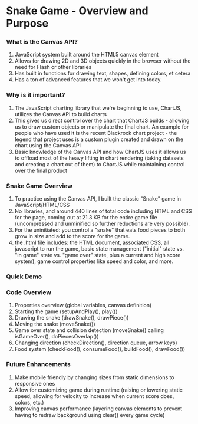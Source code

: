 # Snake Game - Overview and Purpose

### What is the Canvas API?

1. JavaScript system built around the HTML5 canvas element
2. Allows for drawing 2D and 3D objects quickly in the browser without the need for Flash or other libraries
3. Has built in functions for drawing text, shapes, defining colors, et cetera
4. Has a ton of advanced features that we won't get into today.

### Why is it important?

1. The JavaScript charting library that we're beginning to use, ChartJS, utilizes the Canvas API to build charts
2. This gives us direct control over the chart that ChartJS builds - allowing us to draw custom objects or manipulate the final chart. An example for people who have used it is the recent Blackrock chart project - the legend that project uses is a custom plugin created and drawn on the chart using the Canvas API
3. Basic knowledge of the Canvas API and how ChartJS uses it allows us to offload most of the heavy lifting in chart rendering (taking datasets and creating a chart out of them) to ChartJS while maintaining control over the final product

### Snake Game Overview

1. To practice using the Canvas API, I built the classic "Snake" game in JavaScript/HTML/CSS 
2. No libraries, and around 440 lines of total code including HTML and CSS for the page, coming out at 21.3 KB for the entire game file (uncompressed and unminified so further reductions are very possible).
3. For the uninitiated: you control a "snake" that eats food pieces to both grow in size and add to the score for the game.
4. the .html file includes: the HTML document, associated CSS, all javascript to run the game, basic state management ("initial" state vs. "in game" state vs. "game over" state, plus a current and high score system), game control properties like speed and color, and more.

### Quick Demo

### Code Overview

1. Properties overview (global variables, canvas definition)
2. Starting the game (setupAndPlay(), play())
3. Drawing the snake (drawSnake(), drawPiece())
4. Moving the snake (moveSnake())
5. Game over state and collision detection (moveSnake() calling isGameOver(), doPiecesOverlap())
6. Changing direction (checkDirection(), direction queue, arrow keys)
7. Food system (checkFood(), consumeFood(), buildFood(), drawFood())

### Future Enhancements

1. Make mobile friendly by changing sizes from static dimensions to responsive ones
2. Allow for customizing game during runtime (raising or lowering static speed, allowing for velocity to increase when current score does, colors, etc.)
3. Improving canvas performance (layering canvas elements to prevent having to redraw background using clear() every game cycle)